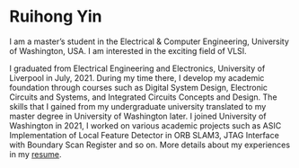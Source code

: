 # **Ruihong Yin**

I am a master’s student in the Electrical & Computer Engineering, University of  Washington, USA. I am interested in the exciting field of VLSI.

I graduated from Electrical Engineering and Electronics, University of Liverpool in July, 2021. During my time there, I develop my academic foundation through courses such as Digital System Design, Electronic Circuits and Systems, and Integrated Circuits Concepts and Design. The skills that I gained from my undergraduate university translated to my master degree in University of Washington later. I joined University of Washington in 2021, I worked on various academic projects such as ASIC Implementation of Local Feature Detector in ORB SLAM3, JTAG Interface with Boundary Scan Register and so on. More details about my experiences in my [resume](/resume.pdf).
